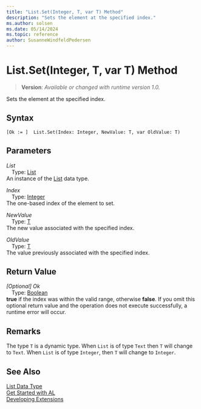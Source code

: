 ```yaml
---
title: "List.Set(Integer, T, var T) Method"
description: "Sets the element at the specified index."
ms.author: solsen
ms.date: 05/14/2024
ms.topic: reference
author: SusanneWindfeldPedersen
---
```

[//]: # (START>DO_NOT_EDIT)
[//]: # (IMPORTANT:Do not edit any of the content between here and the END>DO_NOT_EDIT.)
[//]: # (Any modifications should be made in the .xml files in the ModernDev repo.)
# List.Set(Integer, T, var T) Method
> **Version**: _Available or changed with runtime version 1.0._

Sets the element at the specified index.


## Syntax
```AL
[Ok := ]  List.Set(Index: Integer, NewValue: T, var OldValue: T)
```
## Parameters
*List*  
&emsp;Type: [List](list-data-type.md)  
An instance of the [List](list-data-type.md) data type.  

*Index*  
&emsp;Type: [Integer](../integer/integer-data-type.md)  
The one-based index of the element to set.  

*NewValue*  
&emsp;Type: [T](list-data-type.md)  
The new value associated with the specified index.  

*OldValue*  
&emsp;Type: [T](list-data-type.md)  
The value previously associated with the specified index.  


## Return Value
*[Optional] Ok*  
&emsp;Type: [Boolean](../boolean/boolean-data-type.md)  
**true** if the index was within the valid range, otherwise **false**. If you omit this optional return value and the operation does not execute successfully, a runtime error will occur.  


[//]: # (IMPORTANT: END>DO_NOT_EDIT)

## Remarks

The type `T` is a dynamic type. When `List` is of type `Text` then `T` will change to `Text`. When `List` is of type `Integer`, then `T` will change to `Integer`.

## See Also
[List Data Type](list-data-type.md)  
[Get Started with AL](../../devenv-get-started.md)  
[Developing Extensions](../../devenv-dev-overview.md)